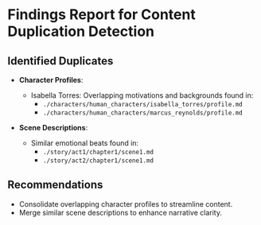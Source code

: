 # Findings Report for Content Duplication Detection

## Identified Duplicates
- **Character Profiles**: 
  - Isabella Torres: Overlapping motivations and backgrounds found in:
    - `./characters/human_characters/isabella_torres/profile.md`
    - `./characters/human_characters/marcus_reynolds/profile.md`
  
- **Scene Descriptions**: 
  - Similar emotional beats found in:
    - `./story/act1/chapter1/scene1.md`
    - `./story/act2/chapter1/scene1.md`

## Recommendations
- Consolidate overlapping character profiles to streamline content.
- Merge similar scene descriptions to enhance narrative clarity.
